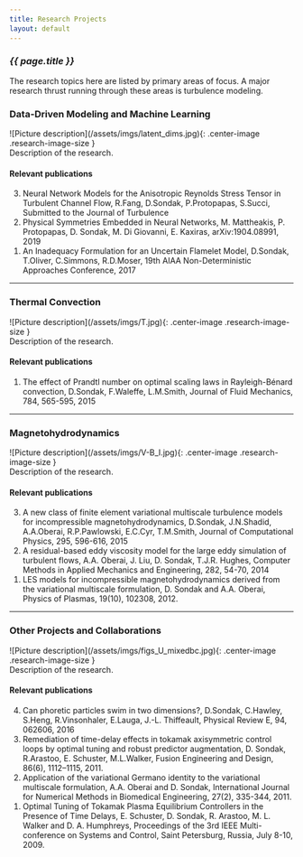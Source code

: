 ```yaml
---
title: Research Projects
layout: default
---
```


### _{{ page.title }}_
The research topics here are listed by primary areas of focus.  A major research thrust running through these areas is
turbulence modeling.

### Data-Driven Modeling and Machine Learning
<div class="grid" markdown="1">
<div class="col-md-12" markdown="1">
![Picture description](/assets/imgs/latent_dims.jpg){: .center-image .research-image-size }
</div>
<div class="col-md-12" markdown="1">
Description of the research.


</div>
</div>

#### Relevant publications
<ol reversed>
   <li>
   Neural Network Models for the Anisotropic Reynolds Stress Tensor in Turbulent Channel Flow, R.Fang, D.Sondak,
P.Protopapas, S.Succi, Submitted to the Journal of Turbulence
   </li>
   <li>
   Physical Symmetries Embedded in Neural Networks, M. Mattheakis, P. Protopapas, D. Sondak, M. Di Giovanni,
   E. Kaxiras, arXiv:1904.08991, 2019
   </li>
   <li>
   An Inadequacy Formulation for an Uncertain Flamelet Model, D.Sondak, T.Oliver, C.Simmons,
   R.D.Moser, 19th AIAA Non-Deterministic Approaches Conference, 2017
   </li>
</ol>

---


### Thermal Convection
<div class="grid" markdown="1">
<div class="col-md-12" markdown="1">
![Picture description](/assets/imgs/T.jpg){: .center-image .research-image-size }
</div>
<div class="col-md-12" markdown="1">
Description of the research.


</div>
</div>

#### Relevant publications
<ol reversed>
   <li>
      The effect of Prandtl number on optimal scaling laws in Rayleigh-Bénard convection, D.Sondak, F.Waleffe,
   L.M.Smith, Journal of Fluid Mechanics, 784, 565-595, 2015
   </li>
</ol>

---

### Magnetohydrodynamics
<div class="grid" markdown="1">
<div class="col-md-12" markdown="1">
![Picture description](/assets/imgs/V-B_I.jpg){: .center-image .research-image-size }
</div>
<div class="col-md-12" markdown="1">
Description of the research.


</div>
</div>

#### Relevant publications
<ol reversed>
   <li>
      A new class of finite element variational multiscale turbulence models for incompressible magnetohydrodynamics,
   D.Sondak, J.N.Shadid, A.A.Oberai, R.P.Pawlowski, E.C.Cyr, T.M.Smith, Journal of Computational Physics,
   295, 596-616, 2015
   </li>
   <li>
      A residual-based eddy viscosity model for the large eddy simulation of turbulent flows, A.A. Oberai, J. Liu, D.
   Sondak, T.J.R. Hughes, Computer Methods in Applied Mechanics and Engineering, 282, 54-70, 2014
   </li>
   <li>
      LES models for incompressible magnetohydrodynamics derived from the variational multiscale formulation, D.
   Sondak and A.A. Oberai, Physics of Plasmas, 19(10), 102308, 2012.
   </li>
</ol>

---

### Other Projects and Collaborations
<div class="grid" markdown="1">
<div class="col-md-12" markdown="1">
![Picture description](/assets/imgs/figs_U_mixedbc.jpg){: .center-image .research-image-size }
</div>
<div class="col-md-12" markdown="1">
Description of the research.


</div>
</div>

#### Relevant publications
<ol reversed>
   <li>
      Can phoretic particles swim in two dimensions?, D.Sondak, C.Hawley, S.Heng, R.Vinsonhaler, E.Lauga, J.-L.
   Thiffeault, Physical Review E, 94, 062606, 2016
   </li>
   <li>
      Remediation of time-delay effects in tokamak axisymmetric control loops by optimal tuning and robust predictor
   augmentation, D. Sondak, R.Arastoo, E. Schuster, M.L.Walker, Fusion Engineering and Design, 86(6), 1112–1115,
   2011.
   </li>
   <li>
      Application of the variational Germano identity to the variational multiscale formulation, A.A. Oberai and D.
   Sondak, International Journal for Numerical Methods in Biomedical Engineering, 27(2), 335-344, 2011.
   </li>
   <li>
      Optimal Tuning of Tokamak Plasma Equilibrium Controllers in the Presence of Time Delays, E. Schuster, D.
   Sondak, R. Arastoo, M. L. Walker and D. A. Humphreys, Proceedings of the 3rd IEEE Multi-conference on
   Systems and Control, Saint Petersburg, Russia, July 8-10, 2009.
   </li>
</ol>
